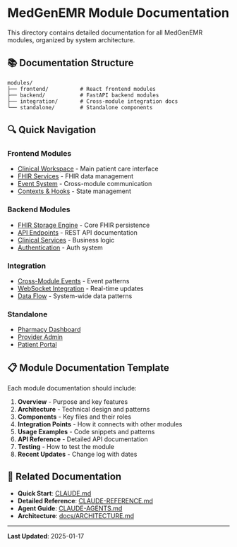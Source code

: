 # MedGenEMR Module Documentation

This directory contains detailed documentation for all MedGenEMR modules, organized by system architecture.

## 📚 Documentation Structure

```
modules/
├── frontend/          # React frontend modules
├── backend/           # FastAPI backend modules
├── integration/       # Cross-module integration docs
└── standalone/        # Standalone components
```

## 🔍 Quick Navigation

### Frontend Modules
- [Clinical Workspace](./frontend/clinical-workspace.md) - Main patient care interface
- [FHIR Services](./frontend/fhir-services.md) - FHIR data management
- [Event System](./frontend/event-system.md) - Cross-module communication
- [Contexts & Hooks](./frontend/contexts-hooks.md) - State management

### Backend Modules
- [FHIR Storage Engine](./backend/fhir-storage.md) - Core FHIR persistence
- [API Endpoints](./backend/api-endpoints.md) - REST API documentation
- [Clinical Services](./backend/clinical-services.md) - Business logic
- [Authentication](./backend/authentication.md) - Auth system

### Integration
- [Cross-Module Events](./integration/cross-module-events.md) - Event patterns
- [WebSocket Integration](./integration/websocket.md) - Real-time updates
- [Data Flow](./integration/data-flow.md) - System-wide data patterns

### Standalone
- [Pharmacy Dashboard](./standalone/pharmacy-dashboard.md)
- [Provider Admin](./standalone/provider-admin.md)
- [Patient Portal](./standalone/patient-portal.md)

## 📋 Module Documentation Template

Each module documentation should include:

1. **Overview** - Purpose and key features
2. **Architecture** - Technical design and patterns
3. **Components** - Key files and their roles
4. **Integration Points** - How it connects with other modules
5. **Usage Examples** - Code snippets and patterns
6. **API Reference** - Detailed API documentation
7. **Testing** - How to test the module
8. **Recent Updates** - Change log with dates

## 🔗 Related Documentation

- **Quick Start**: [CLAUDE.md](../../CLAUDE.md)
- **Detailed Reference**: [CLAUDE-REFERENCE.md](../../CLAUDE-REFERENCE.md)
- **Agent Guide**: [CLAUDE-AGENTS.md](../../CLAUDE-AGENTS.md)
- **Architecture**: [docs/ARCHITECTURE.md](../ARCHITECTURE.md)

---

**Last Updated**: 2025-01-17